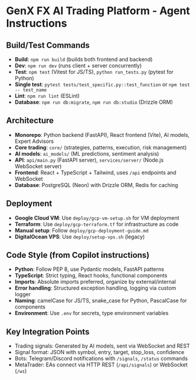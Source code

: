 # GenX FX AI Trading Platform - Agent Instructions

## Build/Test Commands
- **Build**: `npm run build` (builds both frontend and backend)
- **Dev**: `npm run dev` (runs client + server concurrently)
- **Test**: `npm test` (Vitest for JS/TS), `python run_tests.py` (pytest for Python)
- **Single test**: `pytest tests/test_specific.py::test_function` or `npm test -- test_name`
- **Lint**: `npm run lint` (ESLint)
- **Database**: `npm run db:migrate`, `npm run db:studio` (Drizzle ORM)

## Architecture
- **Monorepo**: Python backend (FastAPI), React frontend (Vite), AI models, Expert Advisors
- **Core trading**: `core/` (strategies, patterns, execution, risk management)
- **AI models**: `ai_models/` (ML predictions, sentiment analysis) 
- **API**: `api/main.py` (FastAPI server), `services/server/` (Node.js WebSocket server)
- **Frontend**: React + TypeScript + Tailwind, uses `/api` endpoints and WebSocket
- **Database**: PostgreSQL (Neon) with Drizzle ORM, Redis for caching

## Deployment
- **Google Cloud VM**: Use `deploy/gcp-vm-setup.sh` for VM deployment
- **Terraform**: Use `deploy/gcp-terraform.tf` for infrastructure as code
- **Manual setup**: Follow `deploy/gcp-deployment-guide.md`
- **DigitalOcean VPS**: Use `deploy/setup-vps.sh` (legacy)

## Code Style (from Copilot instructions)
- **Python**: Follow PEP 8, use Pydantic models, FastAPI patterns
- **TypeScript**: Strict typing, React hooks, functional components
- **Imports**: Absolute imports preferred, organize by external/internal
- **Error handling**: Structured exception handling, logging via custom logger
- **Naming**: camelCase for JS/TS, snake_case for Python, PascalCase for components
- **Environment**: Use `.env` for secrets, type environment variables

## Key Integration Points
- Trading signals: Generated by AI models, sent via WebSocket and REST
- Signal format: JSON with symbol, entry, target, stop_loss, confidence
- Bots: Telegram/Discord notifications with `/signals`, `/status` commands
- MetaTrader: EAs connect via HTTP REST (`/api/signals`) or WebSocket (`/ws`)
